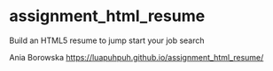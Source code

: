 # assignment_html_resume
Build an HTML5 resume to jump start your job search

Ania Borowska
https://luapuhpuh.github.io/assignment_html_resume/
